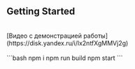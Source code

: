 ## Getting Started
<br/>
[Видео с демонстрацией работы](https://disk.yandex.ru/i/lx2ntfXgMMVj2g)
<br/>
<br/>
```bash
npm i
npm run build
npm start
```
